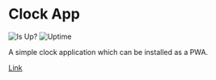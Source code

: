 # Clock App

![Is Up?](https://up.staffle.us/api/badge/4/status)
![Uptime](https://up.staffle.us/api/badge/4/uptime/24h)

A simple clock application which can be installed as a PWA.

[Link](https://clock.staffle.us)

